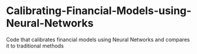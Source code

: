 # Calibrating-Financial-Models-using-Neural-Networks
Code that calibrates financial models using Neural Networks and compares it to traditional methods
